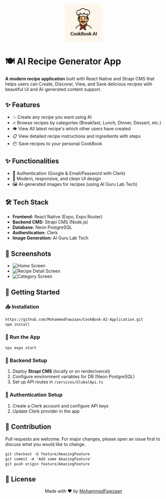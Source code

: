 <body>
  <p align="center">
     <img src="./assets/images/cookbooklogo.png" alt="App Icon" height="120">
  </p>
  <h1>🍽️ AI Recipe Generator App</h1>
  <p><strong>A modern recipe application</strong> built with React Native and Strapi CMS that helps users can Create, Discover, View, and Save delicious recipes with beautiful UI and AI-generated content support.</p>

  <h2>✨ Features</h2>
  <ul>
    <li>💥 Create any recipe you want using AI </li>
    <li>🔥 Browse recipes by categories (Breakfast, Lunch, Dinner, Dessert, etc.)</li>
    <li>👁️ View All latest recipe's which other users have created </li>
    <li>📋 View detailed recipe instructions and ingredients with steps</li>
    <li>📦 Save recipes to your personal CookBook</li>
  </ul>
  
  <h2>✨ Functionalities</h2>
  <ul>
    <li>🔐 Authentication (Google & Email/Password with Clerk)</li>
    <li>💎 Modern, responsive, and clean UI design</li>
    <li>🖼️ AI-generated images for recipes (using AI Guru Lab Tech)</li>
  </ul>

  <h2>🛠 Tech Stack</h2>
  <ul>
    <li><strong>Frontend:</strong> React Native (Expo, Expo Router)</li>
    <li><strong>Backend CMS:</strong> Strapi CMS (Node.js)</li>
    <li><strong>Database:</strong> Neon PostgreSQL</li>
    <li><strong>Authentication:</strong> Clerk</li>
    <li><strong>Image Generation:</strong> AI Guru Lab Tech</li>
  </ul>

  <h2>📸 Screenshots</h2>
  <ul>
    <li><img src="screenshots/home.png" alt="Home Screen" width="400"></li>
    <li><img src="screenshots/recipe-detail.png" alt="Recipe Detail Screen" width="400"></li>
    <li><img src="screenshots/category.png" alt="Category Screen" width="400"></li>
  </ul>

  <h2>🚀 Getting Started</h2>
  <h3>📥 Installation</h3>
  <pre><code>https://github.com/MohammedFawzaan/CookBook-AI-Application.git
npm install</code></pre>

  <h3>📱 Run the App</h3>
  <pre><code>npx expo start</code></pre>

  <h3>🔧 Backend Setup</h3>
  <ol>
    <li>Deploy <strong>Strapi CMS</strong> (locally or on render/vercel)</li>
    <li>Configure environment variables for DB (Neon PostgreSQL)</li>
    <li>Set up API routes in <code>/services/GlobalApi.ts</code></li>
  </ol>

  <h3>🔑 Authentication Setup</h3>
  <ol>
    <li>Create a Clerk account and configure API keys</li>
    <li>Update Clerk provider in the app</li>
  </ol>

  <h2>🤝 Contribution</h2>
  <p>Pull requests are welcome. For major changes, please open an issue first to discuss what you would like to change.</p>
  <pre><code>git checkout -b feature/AmazingFeature
git commit -m 'Add some AmazingFeature'
git push origin feature/AmazingFeature</code></pre>

  <h2>📄 License</h2>
  <p align="center">Made with ❤️ by <a href="https://github.com/MohammedFawzaan">MohammedFawzaan</a></p>
</body>
</html>

